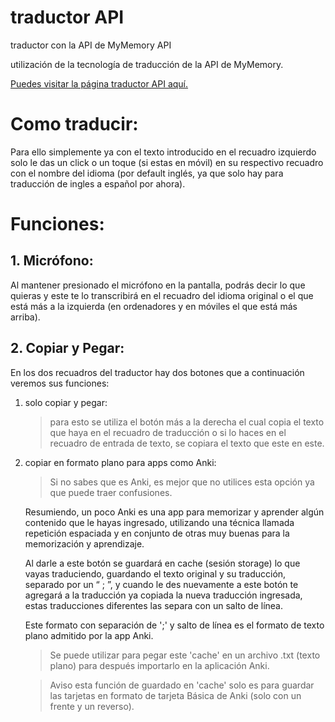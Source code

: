 # traductor API

traductor con la API de MyMemory API

utilización de la tecnología de traducción de la API de MyMemory.

[ Puedes visitar la página traductor API aquí. ](https://juandi-dt.github.io/traductor-api.github.io/)

# Como traducir:

Para ello simplemente ya con el texto introducido en el recuadro izquierdo solo le das un click o un toque (si estas en móvil) en su respectivo recuadro con el nombre del idioma (por default inglés, ya que solo hay para traducción de ingles a español por ahora).

# Funciones:

## 1. Micrófono:

Al mantener presionado el micrófono en la pantalla, podrás decir lo que quieras y este te lo transcribirá en el recuadro del idioma original o el que está más a la izquierda (en ordenadores y en móviles el que está más arriba).

## 2. Copiar y Pegar:

En los dos recuadros del traductor hay dos botones que a continuación veremos sus funciones:

1.  solo copiar y pegar:

    > para esto se utiliza el botón más a la derecha el cual copia el texto que haya en el recuadro de traducción o si lo haces en el recuadro de entrada de texto, se copiara el texto que este en este.

2.  copiar en formato plano para apps como Anki:

    > Si no sabes que es Anki, es mejor que no utilices esta opción ya que puede traer confusiones.

    Resumiendo, un poco Anki es una app para memorizar y aprender algún contenido que le hayas ingresado, utilizando una técnica llamada repetición espaciada y en conjunto de otras muy buenas para la memorización y aprendizaje.

    Al darle a este botón se guardará en cache (sesión storage) lo que vayas traduciendo, guardando el texto original y su traducción, separado por un “ ; ”, y cuando le des nuevamente a este botón te agregará a la traducción ya copiada la nueva traducción ingresada, estas traducciones diferentes las separa con un salto de línea.

    Este formato con separación de ';' y salto de línea es el formato de texto plano admitido por la app Anki.

    > Se puede utilizar para pegar este 'cache' en un archivo .txt (texto plano) para después importarlo en la aplicación Anki.

    > Aviso esta función de guardado en 'cache' solo es para guardar las tarjetas en formato de tarjeta Básica de Anki (solo con un frente y un reverso).
